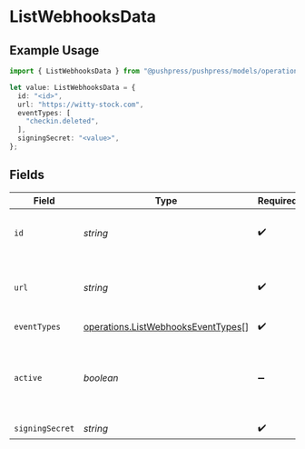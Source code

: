 # ListWebhooksData

## Example Usage

```typescript
import { ListWebhooksData } from "@pushpress/pushpress/models/operations";

let value: ListWebhooksData = {
  id: "<id>",
  url: "https://witty-stock.com",
  eventTypes: [
    "checkin.deleted",
  ],
  signingSecret: "<value>",
};
```

## Fields

| Field                                                                                    | Type                                                                                     | Required                                                                                 | Description                                                                              |
| ---------------------------------------------------------------------------------------- | ---------------------------------------------------------------------------------------- | ---------------------------------------------------------------------------------------- | ---------------------------------------------------------------------------------------- |
| `id`                                                                                     | *string*                                                                                 | :heavy_check_mark:                                                                       | The unique identifier for the webhook                                                    |
| `url`                                                                                    | *string*                                                                                 | :heavy_check_mark:                                                                       | The URL that receives the webhook                                                        |
| `eventTypes`                                                                             | [operations.ListWebhooksEventTypes](../../models/operations/listwebhookseventtypes.md)[] | :heavy_check_mark:                                                                       | N/A                                                                                      |
| `active`                                                                                 | *boolean*                                                                                | :heavy_minus_sign:                                                                       | Whether the webhook is actively receiving events or is disabled                          |
| `signingSecret`                                                                          | *string*                                                                                 | :heavy_check_mark:                                                                       | N/A                                                                                      |